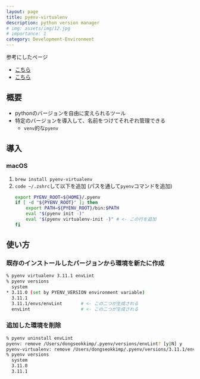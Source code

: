 ```yaml
---
layout: page
title: pyenv-virtualenv
description: python version manager
# img: assets/img/12.jpg
# importance: 1
category: Development-Environment
---
```


参考にしたページ
* [こちら](https://qiita.com/ms-rock/items/72b8f1abc661c539bb09)
* [こちら](https://qiita.com/ksato9700/items/5d9eba10fe6b8e064178)

## 概要
* pythonのバージョンを自由に変えられるツール
* 特定のバージョンを導入して、名前をつけてそれぞれ管理できる
    * `venv`的な`pyenv`

## 導入
### macOS
1. `brew install pyenv-virtualenv`
2. `code ~/.zshrc`して以下を追加 (パスを通して`pyenv`コマンドを追加)
    ```bash
    export PYENV_ROOT=${HOME}/.pyenv
    if [ -d "${PYENV_ROOT}" ]; then
        export PATH=${PYENV_ROOT}/bin:$PATH
        eval "$(pyenv init -)"
        eval "$(pyenv virtualenv-init -)" # <- この行を追加
    fi
    ```

## 使い方
### 既存のインストールしたバージョンから環境を新たに作成
```bash
% pyenv virtualenv 3.11.1 envLint
% pyenv versions
  system
* 3.11.0 (set by PYENV_VERSION environment variable)
  3.11.1
  3.11.1/envs/envLint       # <- この二つが生成される
  envLint                   # <- この二つが生成される
```

### 追加した環境を削除
```bash
% pyenv uninstall envLint
pyenv: remove /Users/dongseokkimp/.pyenv/versions/envLint? [y|N] y
pyenv-virtualenv: remove /Users/dongseokkimp/.pyenv/versions/3.11.1/envs/envLint? (y/N) y
% pyenv versions
  system
  3.11.0
  3.11.1
```
